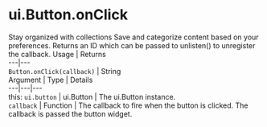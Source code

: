  
#  ui.Button.onClick
Stay organized with collections  Save and categorize content based on your preferences. 
Returns an ID which can be passed to unlisten() to unregister the callback.
Usage | Returns  
---|---  
`Button.onClick(callback)` | String  
Argument | Type | Details  
---|---|---  
this: `ui.button` | ui.Button | The ui.Button instance.  
`callback` | Function | The callback to fire when the button is clicked. The callback is passed the button widget.  
